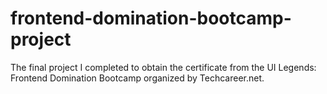 # frontend-domination-bootcamp-project
The final project I completed to obtain the certificate from the UI Legends: Frontend Domination Bootcamp organized by Techcareer.net.
